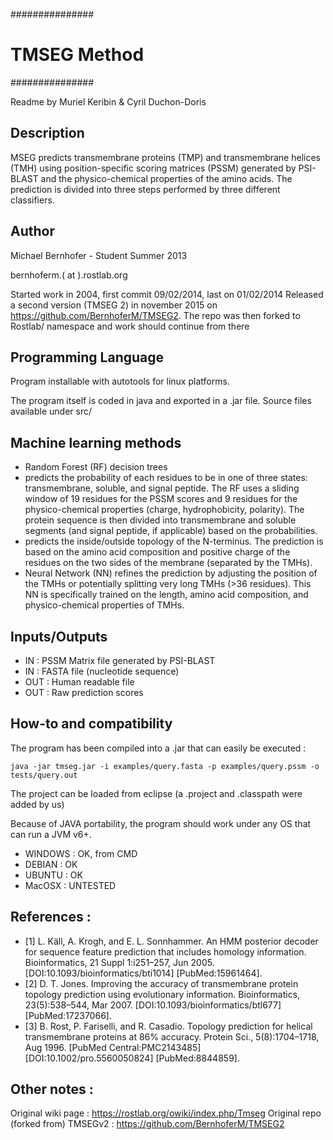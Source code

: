 ###############
# TMSEG Method
###############

Readme by Muriel Keribin & Cyril Duchon-Doris

## Description

MSEG predicts transmembrane proteins (TMP) and transmembrane helices (TMH) using position-specific scoring matrices (PSSM) generated by PSI-BLAST and the physico-chemical properties of the amino acids. The prediction is divided into three steps performed by three different classifiers. 

## Author

Michael Bernhofer - Student Summer 2013

bernhoferm.( at ).rostlab.org

Started work in 2004, first commit 09/02/2014, last on 01/02/2014
Released a second version (TMSEG 2) in november 2015 on https://github.com/BernhoferM/TMSEG2. The repo was then forked to Rostlab/ namespace and work should continue from there

## Programming Language

Program installable with autotools for linux platforms.

The program itself is coded in java and exported in a .jar file. Source files available under src/

## Machine learning methods

 *  Random Forest (RF) decision trees
   *  predicts the probability of each residues to be in one of three states: transmembrane, soluble, and signal peptide. The RF uses a sliding window of 19 residues for the PSSM scores and 9 residues for the physico-chemical properties (charge, hydrophobicity, polarity). The protein sequence is then divided into transmembrane and soluble segments (and signal peptide, if applicable) based on the probabilities. 
   * predicts the inside/outside topology of the N-terminus. The prediction is based on the amino acid composition and positive charge of the residues on the two sides of the membrane (separated by the TMHs). 
 *  Neural Network (NN) refines the prediction by adjusting the position of the TMHs or potentially splitting very long TMHs (>36 residues). This NN is specifically trained on the length, amino acid composition, and physico-chemical properties of TMHs. 

 
## Inputs/Outputs

* IN : PSSM Matrix file generated by PSI-BLAST
* IN : FASTA file (nucleotide sequence)
* OUT : Human readable file
* OUT : Raw prediction scores

## How-to and compatibility

The program has been compiled into a .jar that can easily be executed :

``java -jar tmseg.jar -i examples/query.fasta -p examples/query.pssm -o tests/query.out``

The project can be loaded from eclipse (a .project and .classpath were added by us)

Because of JAVA portability, the program should work under any OS that can run a JVM v6+.
* WINDOWS : OK, from CMD
* DEBIAN : OK
* UBUNTU : OK
* MacOSX : UNTESTED

## References :

* [1] L. Käll, A. Krogh, and E. L. Sonnhammer. An HMM posterior decoder for sequence feature prediction that includes homology information. Bioinformatics, 21 Suppl 1:i251–257, Jun 2005. [DOI:10.1093/bioinformatics/bti1014] [PubMed:15961464].
* [2] D. T. Jones. Improving the accuracy of transmembrane protein topology prediction using evolutionary information. Bioinformatics, 23(5):538–544, Mar 2007. [DOI:10.1093/bioinformatics/btl677] [PubMed:17237066].
* [3] B. Rost, P. Fariselli, and R. Casadio. Topology prediction for helical transmembrane proteins at 86% accuracy. Protein Sci., 5(8):1704–1718, Aug 1996. [PubMed Central:PMC2143485] [DOI:10.1002/pro.5560050824] [PubMed:8844859]. 

## Other notes :

Original wiki page : https://rostlab.org/owiki/index.php/Tmseg
Original repo (forked from) TMSEGv2 : https://github.com/BernhoferM/TMSEG2